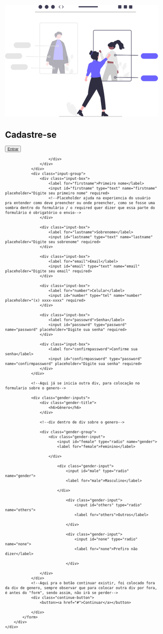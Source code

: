<!DOCTYPE html>
<html lang="pt-br">
<head>
    <meta charset="UTF-8">
    <meta http-equiv="X-UA-Compatible" content="IE=edge">
    <meta name="viewport" content="width=device-width, initial-scale=1.0">
    <link rel="stylesheet" href="style.css">
    <title>Formulário de cadastro</title>
</head>
<body>
    <!--Div é divisão
    Id é único e Class pode ser múltiplos -->
    <div class="container">
        <div class="form-image">
           <img src="img/undraw_shopping_re_hdd9.svg">
        </div>
        <div class="form">
            <form action="#">
                <div class="form-header"> <!--Vai ter o titulo cadastre-se-->
                    <div class="title">
                        <h1>Cadastre-se</h1>
                        <div class="login-button">
                            <button><a href="#">Entrar</a></button>

                        </div>
                    </div>
                </div>
                <div class="input-group">
                    <div class="input-box">
                        <label for="firstname">Primeiro nome</label>
                        <input id="firstname" type="text" name="firstname" placeholder="Digite seu primeiro nome" required>
                        <!--Placeholder ajuda na experiencia do usuário pra entender como deve preencher ou onde preencher, como se fosse uma sombra dentro do formulário / o required quer dizer que essa parte do formulário é obrigatório o envio-->
                    </div>

                    <div class="input-box">
                        <label for="lastname">Sobrenome</label>
                        <input id="lastname" type="text" name="lastname" placeholder="Digite seu sobrenome" required>
                    </div>

                    <div class="input-box">
                        <label for="email">Email</label>
                        <input id="email" type="text" name="email" placeholder="Digite seu email" required>
                    </div>

                    <div class="input-box">
                        <label for="number">Celular</label>
                        <input id="number" type="tel" name="number" placeholder="(x) xxxx-xxxx" required>
                    </div>

                    <div class="input-box">
                        <label for="passowrd">Senha</label>
                        <input id="passowrd" type="password" name="password" placeholder="Digite sua senha" required>
                    </div>

                    <div class="input-box">
                        <label for="confirmpassword">Confirme sua senha</label>
                        <input id="confirmpassword" type="password" name="confirmpassword" placeholder="Digite sua senha" required>
                    </div>
                </div>

                <!--Aqui já se inicia outra div, para colocação no formulario sobre o genero-->

                <div class="gender-inputs">
                    <div class="gender-title">
                        <h6>Gênero</h6>
                    </div>

                    <!--div dentro de div sobre o genero-->

                    <div class="gender-group">
                        <div class="gender-input">
                            <input id="female" type="radio" name="gender">
                            <label for="female">Feminino</label>

                        </div>

                            <div class="gender-input">
                                <input id="male" type="radio" name="gender">
                                <label for="male">Masculino</label>
    
                            </div>

                                <div class="gender-input">
                                    <input id="others" type="radio" name="others">
                                    <label for="others">Outros</label>
        
                                </div>

                                <div class="gender-input">
                                    <input id="none" type="radio" name="none">
                                    <label for="none">Prefiro não dizer</label>

                                </div>

                    </div>
                </div>
                <!--Aqui pra o botão continuar existir, foi colocado fora da div de genero, sempre observar que para colocar outra div por fora, é antes do "form", sendo assim, não irá se perder-->
                <div class="continue-button">
                    <button><a href="#">Continuar</a></button>

                </div>
            </form>
        </div>
    </div>
</body>
</html>
